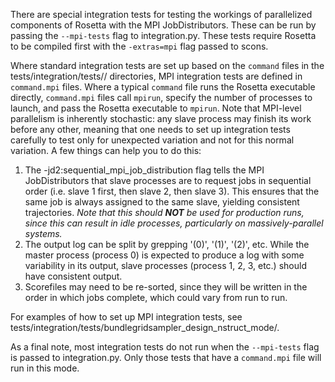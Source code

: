 
There are special integration tests for testing the workings of parallelized components of Rosetta with the MPI JobDistributors.  These can be run by passing the `--mpi-tests` flag to integration.py.  These tests require Rosetta to be compiled first with the `-extras=mpi` flag passed to scons.

Where standard integration tests are set up based on the `command` files in the tests/integration/tests/<testname>/ directories, MPI integration tests are defined in `command.mpi` files.  Where a typical `command` file runs the Rosetta executable directly, `command.mpi` files call `mpirun`, specify the number of processes to launch, and pass the Rosetta executable to `mpirun`.  Note that MPI-level parallelism is inherently stochastic: any slave process may finish its work before any other, meaning that one needs to set up integration tests carefully to test only for unexpected variation and not for this normal variation.  A few things can help you to do this:

1.  The -jd2:sequential_mpi_job_distribution flag tells the MPI JobDistributors that slave processes are to request jobs in sequential order (i.e. slave 1 first, then slave 2, then slave 3).  This ensures that the same job is always assigned to the same slave, yielding consistent trajectories.  *Note that this should **NOT** be used for production runs, since this can result in idle processes, particularly on massively-parallel systems.*
2.  The output log can be split by grepping '(0)', '(1)', '(2)', etc.  While the master process (process 0) is expected to produce a log with some variability in its output, slave processes (process 1, 2, 3, etc.) should have consistent output.
3.  Scorefiles may need to be re-sorted, since they will be written in the order in which jobs complete, which could vary from run to run.

For examples of how to set up MPI integration tests, see tests/integration/tests/bundlegridsampler_design_nstruct_mode/.

As a final note, most integration tests do not run when the `--mpi-tests` flag is passed to integration.py.  Only those tests that have a `command.mpi` file will run in this mode.
